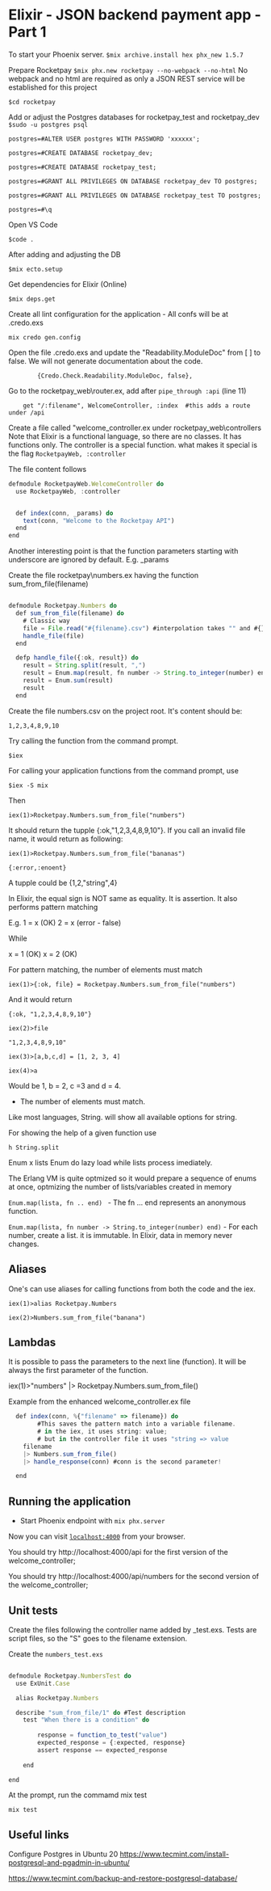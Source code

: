 # Elixir - JSON backend payment app - Part 1

To start your Phoenix server.
`$mix archive.install hex phx_new 1.5.7`

Prepare Rocketpay
`$mix phx.new rocketpay --no-webpack --no-html`
No webpack and no html are required as only a JSON REST service will be established for this project

`$cd rocketpay`

Add or adjust the Postgres databases for rocketpay_test and rocketpay_dev
`$sudo -u postgres psql`

`postgres=#ALTER USER postgres WITH PASSWORD 'xxxxxx';`

`postgres=#CREATE DATABASE rocketpay_dev;`

`postgres=#CREATE DATABASE rocketpay_test;`

`postgres=#GRANT ALL PRIVILEGES ON DATABASE rocketpay_dev TO postgres;`

`postgres=#GRANT ALL PRIVILEGES ON DATABASE rocketpay_test TO postgres;`

`postgres=#\q`

Open VS Code

`$code .`

After adding and adjusting the DB

`$mix ecto.setup`

Get dependencies for Elixir (Online)

`$mix deps.get`

Create all lint configuration for the application - All confs will be at .credo.exs

`mix credo gen.config`

Open the file .credo.exs and update the "Readability.ModuleDoc" from [ ] to false. We will not generate documentation about the code.

`        {Credo.Check.Readability.ModuleDoc, false},`

Go to the rocketpay_web\router.ex, add after  `pipe_through :api` (line 11)

`    get "/:filename", WelcomeController, :index  #this adds a route under /api`

Create a file called "welcome_controller.ex under rocketpay_web\controllers
Note that Elixir is a functional language, so there are no classes. It has functions only.
The controller is a special function. what makes it special is the flag `RocketpayWeb, :controller`

The file content follows

```javascript
defmodule RocketpayWeb.WelcomeController do
  use RocketpayWeb, :controller


  def index(conn, _params) do
    text(conn, "Welcome to the Rocketpay API")
  end
end  
```

Another interesting point is that the function parameters starting with underscore are ignored by default. E.g. _params

Create the file rocketpay\numbers.ex having the function sum_from_file(filename)

```javascript

defmodule Rocketpay.Numbers do
  def sum_from_file(filename) do
    # Classic way
    file = File.read("#{filename}.csv") #interpolation takes "" and #{}
    handle_file(file)
  end   

  defp handle_file({:ok, result}) do
    result = String.split(result, ",")
    result = Enum.map(result, fn number -> String.to_integer(number) end)
    result = Enum.sum(result)
    result
  end

```
Create the file numbers.csv on the project root. It's content should be:

`1,2,3,4,8,9,10`

Try calling the function from the command prompt. 

`$iex`

For calling your application functions from the command prompt, use

`$iex -S mix`

Then

`iex(1)>Rocketpay.Numbers.sum_from_file("numbers")`

It should return the tupple {:ok,"1,2,3,4,8,9,10"}. If you call an invalid file name, it would return as following:

`iex(1)>Rocketpay.Numbers.sum_from_file("bananas")`

`{:error,:enoent}`

A tupple could be {1,2,"string",4}

In Elixir, the equal sign is NOT same as equality. It is assertion. It also performs pattern matching

E.g.
1 = x (OK)
2 = x (error - false)

While

x = 1 (OK)
x = 2 (OK)

For pattern matching, the number of elements must match

`iex(1)>{:ok, file} = Rocketpay.Numbers.sum_from_file("numbers")`

And it would return

`{:ok, "1,2,3,4,8,9,10"}`

`iex(2)>file`

`"1,2,3,4,8,9,10"`

`iex(3)>[a,b,c,d] = [1, 2, 3, 4]`

`iex(4)>a`

Would be 1, b = 2, c =3 and d = 4.

* The number of elements must match.

Like most languages, String.<tab> will show all available options for string.

For showing the help of a given function use

`h String.split`

Enum x lists
Enum do lazy load while lists process imediately.

The Erlang VM is quite optmized so it would prepare a sequence of enums at once, optmizing the number of lists/variables created in memory

`Enum.map(lista, fn .. end) ` - The fn ... end represents an anonymous function.

`Enum.map(lista, fn number -> String.to_integer(number) end)` - For each number, create a list. it is immutable. In Elixir, data in memory never changes. 


## Aliases

One's can use aliases for calling functions from both the code and the iex.

`iex(1)>alias Rocketpay.Numbers`

`iex(2)>Numbers.sum_from_file("banana")`


## Lambdas

It is possible to pass the parameters to the next line (function). It will be always the first parameter of the function.

iex(1)>"numbers" |> Rocketpay.Numbers.sum_from_file()

Example from the enhanced welcome_controller.ex file

```javascript
  def index(conn, %{"filename" => filename}) do 
        #This saves the pattern match into a variable filename.
        # in the iex, it uses string: value;
        # but in the controller file it uses "string => value 
    filename
    |> Numbers.sum_from_file()
    |> handle_response(conn) #conn is the second parameter!

  end

```


## Running the application

  * Start Phoenix endpoint with `mix phx.server`

Now you can visit [`localhost:4000`](http://localhost:4000) from your browser.

You should try http://localhost:4000/api for the first version of the welcome_controller;

You should try http://localhost:4000/api/numbers for the second version of the welcome_controller;


## Unit tests

Create the files following the controller name added by _test.exs. Tests are script files, so the "S" goes to the filename extension.

Create the `numbers_test.exs`

```javascript

defmodule Rocketpay.NumbersTest do
  use ExUnit.Case

  alias Rocketpay.Numbers

  describe "sum_from_file/1" do #Test description
    test "When there is a condition" do
        
        response = function_to_test("value")
        expected_response = {:expected, response}
        assert response == expected_response
        
    end 

end  

```
At the prompt, run the commamd mix test

`mix test` 

## Useful links

Configure Postgres in Ubuntu 20
https://www.tecmint.com/install-postgresql-and-pgadmin-in-ubuntu/

https://www.tecmint.com/backup-and-restore-postgresql-database/


